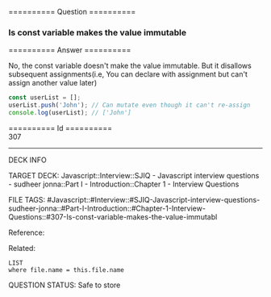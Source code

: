 ========== Question ==========  

### Is const variable makes the value immutable  

========== Answer ==========  

No, the const variable doesn't make the value immutable. But it disallows subsequent assignments(i.e, You can declare with assignment but can't assign another value later)

```javascript
const userList = [];
userList.push('John'); // Can mutate even though it can't re-assign
console.log(userList); // ['John']
```

========== Id ==========  
307

---

DECK INFO

TARGET DECK: Javascript::Interview::SJIQ - Javascript interview questions - sudheer jonna::Part I - Introduction::Chapter 1 - Interview Questions

FILE TAGS: #Javascript::#Interview::#SJIQ-Javascript-interview-questions-sudheer-jonna::#Part-I-Introduction::#Chapter-1-Interview-Questions::#307-Is-const-variable-makes-the-value-immutabl

Reference:

Related:

```dataview
LIST
where file.name = this.file.name
```

QUESTION STATUS: Safe to store
